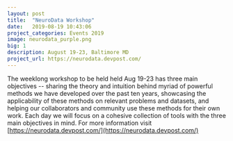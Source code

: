 ```yaml
---
layout: post
title:  "NeuroData Workshop"
date:   2019-08-19 10:43:06
project_categories: Events 2019
image: neurodata_purple.png
big: 1
description: August 19-23, Baltimore MD 
project_url: https://neurodata.devpost.com/
---
```

The weeklong workshop to be held held Aug 19-23 has three main objectives -- sharing the theory and intuition behind myriad of powerful methods we have developed over the past ten years, showcasing the applicability of these methods on relevant problems and datasets, and helping our collaborators and community use these methods for their own work. Each day we will focus on a cohesive collection of tools with the three main objectives in mind. For more information visit [https://neurodata.devpost.com/](https://neurodata.devpost.com/)
